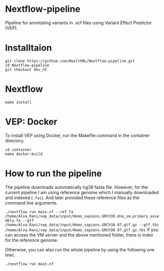 # Nextflow-pipeline
Pipeline for annotating variants in .vcf files using Variant Effect Predictor (VEP).

# Installtaion
```
git clone https://github.com/HealthML/Nextflow-pipeline.git
cd Nextflow-pipeline
git checkout dev_nf
```

# Nextflow
`make install`

# VEP: Docker
To install VEP using Docker, run the Makefile command in the container directory.

```
cd container
make docker-build
```

# How to run the pipeline

The pipeline downloads automatically hg38 fasta file. However, for the current pipeline I am using reference genome which I manually downloaded and indexed (`.fai`). And later provided these reference files as the command line arguments.

`./nextflow run main.nf --ref_fa /home/Alva.Rani/vep_data/input/Homo_sapiens.GRCh38.dna_sm.primary_assembly.fa --gtf /home/Alva.Rani/vep_data/input/Homo_sapiens.GRCh38.97.gtf.gz --gtf_tbi /home/Alva.Rani/vep_data/input/Homo_sapiens.GRCh38.97.gtf.gz.tbi`
If you can access the VM server and the above mentioned folder, there is index for the reference genome.

Otherwise, you can also run the whole pipeline by using the following one liner,

`./nextflow run main.nf`


